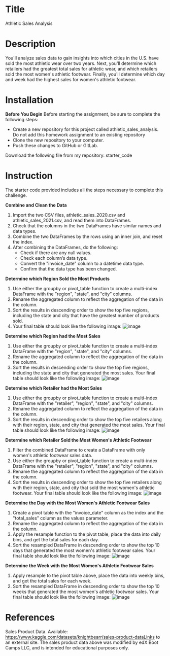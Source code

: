 # Title
Athletic Sales Analysis
# Description
You'll analyze sales data to gain insights into which cities in the U.S. have sold the most athletic wear over two years. 
Next, you'll determine which retailers had the greatest total sales for athletic wear, and which retailers sold the most women's athletic footwear. 
Finally, you'll determine which day and week had the highest sales for women's athletic footwear.
# Installation
**Before You Begin**
Before starting the assignment, be sure to complete the following steps:
  * Create a new repository for this project called athletic_sales_analysis. Do not add this homework assignment to an existing repository
  * Clone the new repository to your computer.
  * Push these changes to GitHub or GitLab.

Download the following file from my repository: starter_code
# Instruction
The starter code provided includes all the steps necessary to complete this challenge.

**Combine and Clean the Data**
 1. Import the two CSV files, athletic_sales_2020.csv and athletic_sales_2021.csv, and read them into DataFrames.
 2. Check that the columns in the two DataFrames have similar names and data types.
 3. Combine the two DataFrames by the rows using an inner join, and reset the index.
 4. After combining the DataFrames, do the following:
     * Check if there are any null values.
     * Check each column’s data type.
     * Convert the "invoice_date" column to a datetime data type.
     * Confirm that the data type has been changed.

**Determine which Region Sold the Most Products**
 1. Use either the groupby or pivot_table function to create a multi-index DataFrame with the "region", "state", and "city" columns.
 2. Rename the aggregated column to reflect the aggregation of the data in the column.
 3. Sort the results in descending order to show the top five regions, including the state and city that have the greatest number of products sold.
 4. Your final table should look like the following image:
    ![image](https://github.com/ReccaS/athletic_sales_analysis/assets/168928543/76821397-ddea-4cb2-87e7-d8546e92791f)

**Determine which Region had the Most Sales**
 1. Use either the groupby or pivot_table function to create a multi-index DataFrame with the "region", "state", and "city" columns.
 2. Rename the aggregated column to reflect the aggregation of the data in the column.
 3. Sort the results in descending order to show the top five regions, including the state and city that generated the most sales. Your final table should look like the following image:
    ![image](https://github.com/ReccaS/athletic_sales_analysis/assets/168928543/80e19da2-9a29-4eb9-a238-11be96167152)

**Determine which Retailer had the Most Sales**
 1. Use either the groupby or pivot_table function to create a multi-index DataFrame with the "retailer", "region", "state", and "city" columns.
 2. Rename the aggregated column to reflect the aggregation of the data in the column.
 3. Sort the results in descending order to show the top five retailers along with their region, state, and city that generated the most sales. Your final table should look like the following image:
    ![image](https://github.com/ReccaS/athletic_sales_analysis/assets/168928543/82000b19-46d5-4577-ac08-bc31b29a1c72)

**Determine which Retailer Sold the Most Women's Athletic Footwear**
 1. Filter the combined DataFrame to create a DataFrame with only women's athletic footwear sales data.
 2. Use either the groupby or pivot_table function to create a multi-index DataFrame with the "retailer", "region", "state", and "city" columns.
 3. Rename the aggregated column to reflect the aggregation of the data in the column.
 4. Sort the results in descending order to show the top five retailers along with their region, state, and city that sold the most women's athletic footwear. Your final table should look like the following image:
    ![image](https://github.com/ReccaS/athletic_sales_analysis/assets/168928543/f84ec714-e11d-4211-bbaa-187cb4137e2b)

**Determine the Day with the Most Women's Athletic Footwear Sales**
 1. Create a pivot table with the "invoice_date" column as the index and the "total_sales" column as the values parameter.
 2. Rename the aggregated column to reflect the aggregation of the data in the column.
 3. Apply the resample function to the pivot table, place the data into daily bins, and get the total sales for each day.
 4. Sort the resampled DataFrame in descending order to show the top 10 days that generated the most women's athletic footwear sales. Your final table should look like the following image:
    ![image](https://github.com/ReccaS/athletic_sales_analysis/assets/168928543/a45c9a7f-b3c6-4dad-841a-9e6d3dbde6c7)

**Determine the Week with the Most Women's Athletic Footwear Sales**
 1. Apply resample to the pivot table above, place the data into weekly bins, and get the total sales for each week.
 2. Sort the resampled DataFrame in descending order to show the top 10 weeks that generated the most women's athletic footwear sales. Your final table should look like the following image:
    ![image](https://github.com/ReccaS/athletic_sales_analysis/assets/168928543/bc6f02b2-03ac-4846-9892-817ce0969c83)
# References
Sales Product Data. Available: https://www.kaggle.com/datasets/knightbearr/sales-product-dataLinks to an external site.
The sales product data above was modified by edX Boot Camps LLC, and is intended for educational purposes only.


